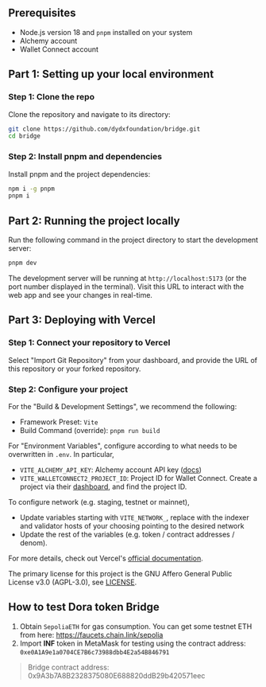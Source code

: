 ## Prerequisites

- Node.js version 18 and `pnpm` installed on your system
- Alchemy account
- Wallet Connect account

## Part 1: Setting up your local environment

### Step 1: Clone the repo

Clone the repository and navigate to its directory:

```bash
git clone https://github.com/dydxfoundation/bridge.git
cd bridge
```

### Step 2: Install pnpm and dependencies

Install pnpm and the project dependencies:

```bash
npm i -g pnpm
pnpm i
```

## Part 2: Running the project locally

Run the following command in the project directory to start the development server:

```bash
pnpm dev
```

The development server will be running at `http://localhost:5173` (or the port number displayed in the terminal). Visit this URL to interact with the web app and see your changes in real-time.

## Part 3: Deploying with Vercel

### Step 1: Connect your repository to Vercel

Select "Import Git Repository" from your dashboard, and provide the URL of this repository or your forked repository.

### Step 2: Configure your project

For the "Build & Development Settings", we recommend the following:

- Framework Preset: `Vite`
- Build Command (override): `pnpm run build`

For "Environment Variables", configure according to what needs to be overwritten in `.env`. In particular,

- `VITE_ALCHEMY_API_KEY`: Alchemy account API key ([docs](https://docs.alchemy.com/docs/alchemy-quickstart-guide#1key-create-an-alchemy-key)) 
- `VITE_WALLETCONNECT2_PROJECT_ID`: Project ID for Wallet Connect. Create a project via their [dashboard](https://cloud.walletconnect.com/app), and find the project ID.

To configure network (e.g. staging, testnet or mainnet),

- Update variables starting with `VITE_NETWORK_`, replace with the indexer and validator hosts of your choosing pointing to the desired network
- Update the rest of the variables (e.g. token / contract addresses / denom).

For more details, check out Vercel's [official documentation](https://vercel.com/docs).

The primary license for this project is the GNU Affero General Public License v3.0 (AGPL-3.0), see [LICENSE](https://github.com/dydxfoundation/bridge/blob/main/LICENSE).

## How to test Dora token Bridge
1. Obtain `SepoliaETH` for gas consumption. You can get some testnet ETH from here: https://faucets.chain.link/sepolia
2. Import **INF** token in MetaMask for testing using the contract address: `0xe0A1A9e1a0704CE7B6c73988dbb4E2a54B846791`
> Bridge contract address: 0x9A3b7A8B2328375080E688820ddB29b420571eec
